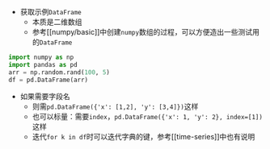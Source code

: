- 获取示例`DataFrame`
  - 本质是二维数组
  - 参考[[numpy/basic]]中创建`numpy`数组的过程，可以方便造出一些测试用的`DataFrame`
```python
import numpy as np
import pandas as pd
arr = np.random.rand(100, 5)
df = pd.DataFrame(arr)
```
- 如果需要字段名
  - 则需`pd.DataFrame({'x': [1,2], 'y': [3,4]})`这样
  - 也可以标量：需要`index`，`pd.DataFrame({'x': 1, 'y': 2}, index=[1])`这样
  - 迭代`for k in df`时可以迭代字典的键，参考[[time-series]]中也有说明